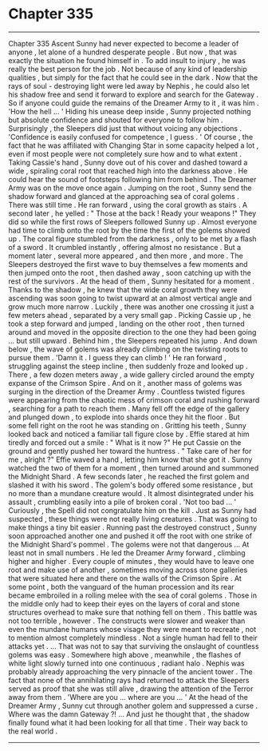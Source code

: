 
# Chapter 335


---

Chapter 335 Ascent
Sunny had never expected to become a leader of anyone , let alone of a hundred desperate people . But now , that was exactly the situation he found himself in .
To add insult to injury , he was really the best person for the job .
Not because of any kind of leadership qualities , but simply for the fact that he could see in the dark . Now that the rays of soul - destroying light were led away by Nephis , he could also let his shadow free and send it forward to explore and search for the Gateway .
So if anyone could guide the remains of the Dreamer Army to it , it was him .
'How the hell … '
Hiding his unease deep inside , Sunny projected nothing but absolute confidence and shouted for everyone to follow him . Surprisingly , the Sleepers did just that without voicing any objections .
'Confidence is easily confused for competence , I guess . '
Of course , the fact that he was affiliated with Changing Star in some capacity helped a lot , even if most people were not completely sure how and to what extent .
Taking Cassie's hand , Sunny dove out of his cover and dashed toward a wide , spiraling coral root that reached high into the darkness above . He could hear the sound of footsteps following him from behind .
The Dreamer Army was on the move once again .
Jumping on the root , Sunny send the shadow forward and glanced at the approaching sea of coral golems . There was still time .
He ran forward , using the coral growth as stairs . A second later , he yelled :
" Those at the back ! Ready your weapons !"
They did so while the first rows of Sleepers followed Sunny up . Almost everyone had time to climb onto the root by the time the first of the golems showed up .
The coral figure stumbled from the darkness , only to be met by a flash of a sword . It crumbled instantly , offering almost no resistance .
But a moment later , several more appeared , and then more , and more .
The Sleepers destroyed the first wave to buy themselves a few moments and then jumped onto the root , then dashed away , soon catching up with the rest of the survivors .
At the head of them , Sunny hesitated for a moment . Thanks to the shadow , he knew that the wide coral growth they were ascending was soon going to twist upward at an almost vertical angle and grow much more narrow .
Luckily , there was another one crossing it just a few meters ahead , separated by a very small gap .
Picking Cassie up , he took a step forward and jumped , landing on the other root , then turned around and moved in the opposite direction to the one they had been going ... but still upward .
Behind him , the Sleepers repeated his jump . And down below , the wave of golems was already climbing on the twisting roots to pursue them .
'Damn it . I guess they can climb ! '
He ran forward , struggling against the steep incline , then suddenly froze and looked up . There , a few dozen meters away , a wide gallery circled around the empty expanse of the Crimson Spire .
And on it , another mass of golems was surging in the direction of the Dreamer Army . Countless twisted figures were appearing from the chaotic mess of crimson coral and rushing forward , searching for a path to reach them . Many fell off the edge of the gallery and plunged down , to explode into shards once they hit the floor .
But some fell right on the root he was standing on .
Gritting his teeth , Sunny looked back and noticed a familiar tall figure close by . Effie stared at him tiredly and forced out a smile :
" What is it now ?"
He put Cassie on the ground and gently pushed her toward the huntress .
" Take care of her for me , alright ?"
Effie waved a hand , letting him know that she got it .
Sunny watched the two of them for a moment , then turned around and summoned the Midnight Shard .
A few seconds later , he reached the first golem and slashed it with his sword . The golem's body offered some resistance , but no more than a mundane creature would . It almost disintegrated under his assault , crumbling easily into a pile of broken coral .
'Not too bad … '
Curiously , the Spell did not congratulate him on the kill . Just as Sunny had suspected , these things were not really living creatures .
That was going to make things a tiny bit easier .
Running past the destroyed construct , Sunny soon approached another one and pushed it off the root with one strike of the Midnight Shard's pommel . The golems were not that dangerous …
At least not in small numbers .
He led the Dreamer Army forward , climbing higher and higher . Every couple of minutes , they would have to leave one root and make use of another , sometimes moving across stone galleries that were situated here and there on the walls of the Crimson Spire .
At some point , both the vanguard of the human procession and its rear became embroiled in a rolling melee with the sea of coral golems . Those in the middle only had to keep their eyes on the layers of coral and stone structures overhead to make sure that nothing fell on them .
This battle was not too terrible , however . The constructs were slower and weaker than even the mundane humans whose visage they were meant to recreate , not to mention almost completely mindless . Not a single human had fell to their attacks yet .
… That was not to say that surviving the onslaught of countless golems was easy .
Somewhere high above , meanwhile , the flashes of white light slowly turned into one continuous , radiant halo . Nephis was probably already approaching the very pinnacle of the ancient tower . The fact that none of the annihilating rays had returned to attack the Sleepers served as proof that she was still alive , drawing the attention of the Terror away from them .
'Where are you … where are you … '
At the head of the Dreamer Army , Sunny cut through another golem and suppressed a curse .
Where was the damn Gateway ?!
… And just he thought that , the shadow finally found what it had been looking for all that time .
Their way back to the real world .

---

